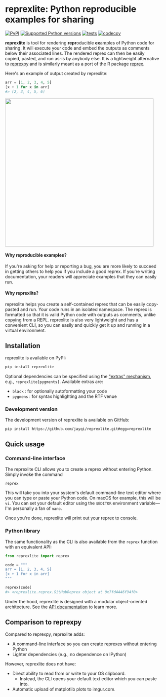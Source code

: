 # reprexlite: Python reproducible examples for sharing

[![PyPI](https://img.shields.io/pypi/v/reprexlite.svg)](https://pypi.org/project/reprexlite/)
[![Supported Python versions](https://img.shields.io/pypi/pyversions/reprexlite)](https://pypi.org/project/reprexlite/)
[![tests](https://github.com/jayqi/reprexlite/workflows/tests/badge.svg?branch=main)](https://github.com/jayqi/reprexlite/actions?query=workflow%3Atests+branch%3Amain)
[![codecov](https://codecov.io/gh/jayqi/reprexlite/branch/main/graph/badge.svg)](https://codecov.io/gh/jayqi/reprexlite)

**reprexlite** is tool for rendering **repr**oducible **ex**amples of Python code for sharing. It will execute your code and embed the outputs as comments below their associated lines. The rendered reprex can then be easily copied, pasted, and run as-is by anybody else. It is a lightweight alternative to [reprexpy](https://github.com/crew102/reprexpy) and is similarly meant as a port of the R package [reprex](https://github.com/tidyverse/reprex).

Here's an example of output created by reprexlite:

```python
arr = [1, 2, 3, 4, 5]
[x + 1 for x in arr]
#> [2, 3, 4, 5, 6]
```

<a href="https://asciinema.org/a/391063" target="_blank"><img src="https://asciinema.org/a/391063.svg" width="480"/></a>

#### Why reproducible examples?

If you're asking for help or reporting a bug, you are more likely to succeed in getting others to help you if you include a good reprex. If you're writing documentation, your readers will appreciate examples that they can easily run.

#### Why reprexlite?

reprexlite helps you create a self-contained reprex that can be easily copy-pasted and run. Your code runs in an isolated namespace. The reprex is formatted so that it is valid Python code with outputs as comments, unlike copying from a REPL. reprexlite is also very lightweight and has a convenient CLI, so you can easily and quickly get it up and running in a virtual environment.

## Installation

reprexlite is available on PyPI:

```bash
pip install reprexlite
```

Optional dependencies can be specified using the ["extras" mechanism](https://packaging.python.org/tutorials/installing-packages/#installing-setuptools-extras), e.g., `reprexlite[pygments]`. Available extras are:

- `black` : for optionally autoformatting your code
- `pygmens` : for syntax highlighting and the RTF venue

### Development version

The development version of reprexlite is available on GitHub:

```bash
pip install https://github.com/jayqi/reprexlite.git#egg=reprexlite
```

## Quick usage

### Command-line interface

The reprexlite CLI allows you to create a reprex without entering Python. Simply invoke the command

```bash
reprex
```

This will take you into your system's default command-line text editor where you can type or paste your Python code. On macOS for example, this will be `vi`. You can set your default editor using the `$EDITOR` environment variable—I'm personally a fan of `nano`.

Once you're done, reprexlite will print out your reprex to console.

### Python library

The same functionality as the CLI is also available from the `reprex` function with an equivalent API:

```python
from reprexlite import reprex

code = """
arr = [1, 2, 3, 4, 5]
[x + 1 for x in arr]
"""

reprex(code)
#> <reprexlite.reprex.GitHubReprex object at 0x7fd4446f94f0>
```

Under the hood, reprexlite is designed with a modular object-oriented architecture. See the [API documentation](https://jayqi.github.io/reprexlite/api-reference/reprex/) to learn more.

## Comparison to reprexpy

Compared to reprexpy, reprexlite adds:

- A command-line interface so you can create reprexes without entering Python
- Lighter dependencies (e.g., no dependence on IPython)

However, reprexlite does not have:

- Direct ability to read from or write to your OS clipboard.
  - Instead, the CLI opens your default text editor which you can paste into.
- Automatic upload of matplotlib plots to imgur.com.
